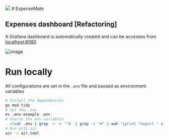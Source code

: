 <img src="./public/assets/img/logos.png)">
# ExpenseMate

## Expenses dashboard [Refactoring]

A Grafana dashboard is automatically created and can be accesses from [localhost:8080](http://localhost:8080)

![image](https://user-images.githubusercontent.com/15664513/216789116-86d3cf33-5535-4bb9-b30c-8196c5ef1696.png)

# Run locally
All configurations are set in the `.env` file and passed as environment variables

```sh
# Install the dependencies
go mod tidy
# Set the .env
mv .env.example .env
# Source the env variables
. <(cat .env | grep -v -e '^$' | grep -v "#" | awk '{print "export " $1}')
# Run with air
air -c air.toml
```
